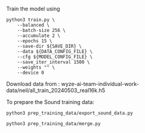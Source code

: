 Train the model using 
```
python3 train.py \
	--balanced \
	--batch-size 256 \
	--accumulate 2 \
	--epochs 15 \
	--save-dir ${SAVE_DIR} \
	--data ${DATA_CONFIG_FILE} \
	--cfg ${MODEL_CONFIG_FILE} \
	--save_iter_interval 1500 \
	--weights "" \
	--device 0

```


Download data from : wyze-ai-team-individual-work-data/neil/all_train_20240503_real16k.h5

To prepare the Sound training data:
```
python3 prep_training_data/export_sound_data.py

python3 prep_training_data/merge.py
```

